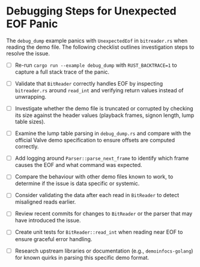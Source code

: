 # Debugging Steps for Unexpected EOF Panic

The `debug_dump` example panics with `UnexpectedEof` in `bitreader.rs` when reading the demo file. The following checklist outlines investigation steps to resolve the issue.

- [ ] Re-run `cargo run --example debug_dump` with `RUST_BACKTRACE=1` to capture a full stack trace of the panic.
- [ ] Validate that `BitReader` correctly handles EOF by inspecting `bitreader.rs` around `read_int` and verifying return values instead of unwrapping.
- [ ] Investigate whether the demo file is truncated or corrupted by checking its size against the header values (playback frames, signon length, lump table sizes).
- [ ] Examine the lump table parsing in `debug_dump.rs` and compare with the official Valve demo specification to ensure offsets are computed correctly.
- [ ] Add logging around `Parser::parse_next_frame` to identify which frame causes the EOF and what command was expected.
- [ ] Compare the behaviour with other demo files known to work, to determine if the issue is data specific or systemic.
- [ ] Consider validating the data after each read in `BitReader` to detect misaligned reads earlier.
- [ ] Review recent commits for changes to `BitReader` or the parser that may have introduced the issue.
- [ ] Create unit tests for `BitReader::read_int` when reading near EOF to ensure graceful error handling.
- [ ] Research upstream libraries or documentation (e.g., `demoinfocs-golang`) for known quirks in parsing this specific demo format.

